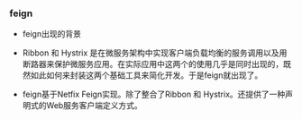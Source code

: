 ### feign

- feign出现的背景

- Ribbon 和 Hystrix 是在微服务架构中实现客户端负载均衡的服务调用以及用断路器来保护微服务应用。在实际应用中这两个的使用几乎是同时出现的，既然如此如何来封装这两个基础工具来简化开发。于是feign就出现了。

- feign基于Netfix Feign实现。除了整合了Ribbon 和 Hystrix。还提供了一种声明式的Web服务客户端定义方式。

